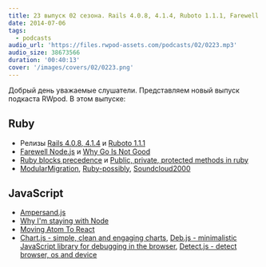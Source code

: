 ```yaml
---
title: 23 выпуск 02 сезона. Rails 4.0.8, 4.1.4, Ruboto 1.1.1, Farewell Node.js, Ruby-possibly, Ampersand.js, Deb.js, Detect.js и прочее
date: 2014-07-06
tags:
  - podcasts
audio_url: 'https://files.rwpod-assets.com/podcasts/02/0223.mp3'
audio_size: 38673566
duration: '00:40:13'
cover: '/images/covers/02/0223.png'
---
```


Добрый день уважаемые слушатели. Представляем новый выпуск подкаста RWpod. В этом выпуске:

## Ruby

- Релизы [Rails 4.0.8, 4.1.4](http://weblog.rubyonrails.org/2014/7/2/Rails_4_0_8_and_4_1_4_have_been_released/) и [Ruboto 1.1.1](http://ruboto.org/news/2014/07/01/Ruboto-1.1.1-release-doc.html)
- [Farewell Node.js](https://medium.com/code-adventures/4ba9e7f3e52b) и [Why Go Is Not Good](http://yager.io/programming/go.html)
- [Ruby blocks precedence](http://blog.plataformatec.com.br/2014/07/ruby-blocks-precedence/) и [Public, private, protected methods in ruby](http://dev.mikamai.com/post/90363293164/rubyjuice-public-private-protected-methods-in-ruby)
- [ModularMigration](https://github.com/swordray/modular_migration), [Ruby-possibly](https://github.com/rap1ds/ruby-possibly), [Soundcloud2000](https://github.com/grobie/soundcloud2000/)

## JavaScript

- [Ampersand.js](http://ampersandjs.com/)
- [Why I'm staying with Node](https://medium.com/@ded/why-im-staying-with-node-e6fd3be62e34)
- [Moving Atom To React](http://blog.atom.io/2014/07/02/moving-atom-to-react.html)
- [Chart.js - simple, clean and engaging charts](http://www.chartjs.org/), [Deb.js - minimalistic JavaScript library for debugging in the browser](https://github.com/krasimir/deb.js), [Detect.js - detect browser, os and device](https://github.com/darcyclarke/Detect.js)
